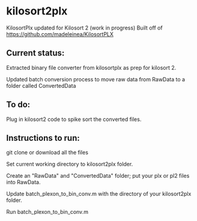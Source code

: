 # kilosort2plx
KilosortPlx updated for Kilosort 2 (work in progress)
Built off of https://github.com/madeleinea/KilosortPLX

## Current status: 
Extracted binary file converter from kilosortplx as prep for kilosort 2.

Updated batch conversion process to move raw data from RawData to a folder called ConvertedData

## To do:
Plug in kilosort2 code to spike sort the converted files.

## Instructions to run:
git clone or download all the files

Set current working directory to kilosort2plx folder.

Create an "RawData" and "ConvertedData" folder; put your plx or pl2 files into RawData.

Update batch_plexon_to_bin_conv.m with the directory of your kilosort2plx folder.

Run batch_plexon_to_bin_conv.m

